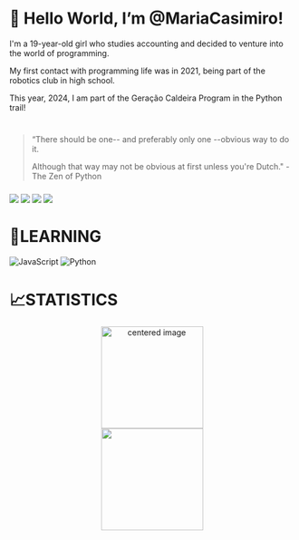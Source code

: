 # 🧉 Hello World, I’m @MariaCasimiro!
I'm a 19-year-old girl who studies accounting and decided to venture into the world of programming.

My first contact with programming life was in 2021, being part of the robotics club in high school. 

This year, 2024, I am part of the Geração Caldeira Program in the Python trail!


#
> “There should be one-- and preferably only one --obvious way to do it.
> 
> Although that way may not be obvious at first unless you're Dutch." - The Zen of Python
###

<div> 
  <a href = "https://www.instagram.com/duda.casimiro/" target="_blank"><img src="https://img.shields.io/badge/-Instagram-%23E4405F?style=for-the-badge&logo=instagram&logoColor=white" target="_blank"></a>
  <a href = "https://www.linkedin.com/in/maria-casimiro" target="_blank"><img src="https://img.shields.io/badge/-LinkedIn-%230077B5?style=for-the-badge&logo=linkedin&logoColor=white" target="_blank"></a>
  <a href = "https://www.duolingo.com/profile/maria.casimiro" target="_blank"><img src="https://img.shields.io/badge/-Duolingo-%58CC02?style=for-the-badge&logo=duolingo&logoColor=white" target="_blank"></a>
  <a href = "mailto:mariaeduardaalvescasimir@gmail.com"><img src="https://img.shields.io/badge/-Gmail-%23333?style=for-the-badge&logo=gmail&logoColor=white" target="_blank"></a> 
</div>

#

# 📝LEARNING
![JavaScript](https://img.shields.io/badge/javascript-%23323330.svg?style=for-the-badge&logo=javascript&logoColor=%23F7DF1E) 
![Python](https://img.shields.io/badge/python-FFE873.svg?style=for-the-badge&logo=python&logoColor=%FFE873)

# 📈STATISTICS
<div>
  <a href="https://github.com/MariaCasimiro">
  <center>
    <img height="180em" src="https://github-readme-stats.vercel.app/api?username=MariaCasimiro&show_icons=true&theme=radical&include_all_commits=true&count_private=true" alt="centered image">
  </center>
  <center>  
    <img height="180em" src="https://github-readme-stats.vercel.app/api/top-langs/?username=MariaCasimiro&layout=compact&langs_count=7&theme=radical"/> 
  </center>
</div>


